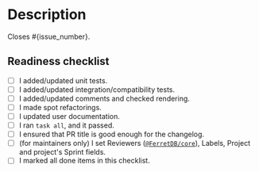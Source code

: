 # Description

Closes #{issue_number}.

<!--
    Write a short description to explain changes that are not mentioned in the initial issue.
    What were the reasons for those changes?
    Which decisions did you make and why?
    What else should reviewers know about your changes?
-->

## Readiness checklist

<!--
    If you want your changes to be merged quickly,
    please follow CONTRIBUTING.md.
-->

* [ ] I added/updated unit tests.
* [ ] I added/updated integration/compatibility tests.
* [ ] I added/updated comments and checked rendering.
* [ ] I made spot refactorings.
* [ ] I updated user documentation.
* [ ] I ran `task all`, and it passed.
* [ ] I ensured that PR title is good enough for the changelog.
* [ ] (for maintainers only) I set Reviewers ([`@FerretDB/core`](https://github.com/orgs/FerretDB/teams/core)), Labels, Project and project's Sprint fields.
* [ ] I marked all done items in this checklist.
